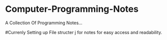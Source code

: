 # Computer-Programming-Notes
A Collection Of Programming Notes...

#Currenly Setting up File structer j for notes for easy access and readability.



